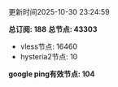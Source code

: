 更新时间2025-10-30 23:24:59

**总订阅: 188**
**总节点: 43303**
- vless节点: 16460
- hysteria2节点: 10

**google ping有效节点: 104**
